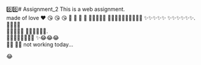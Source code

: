 0️⃣0️⃣# Assignment_2
This is a web assignment. 
<br>
made of love ❤️ 😘 😘 😘 💞 💞 💞 💞 
🎉🎉🎉🎉🎉
 🎉🎉🎉🎉✨✨✨✨✨✨ 
 ✨✨✨✨✨
✨✨✨✨✨✨.   
🌃🌃🌃🥲     
🎉🎉🎉🎉😧
🧿🧿🧿🧿🧿😎.          
🎉🎉🎉🎉🎉✨✨✨
✨😂😂😂         
🌃🌃 💊💊
not working today...  

😂 
